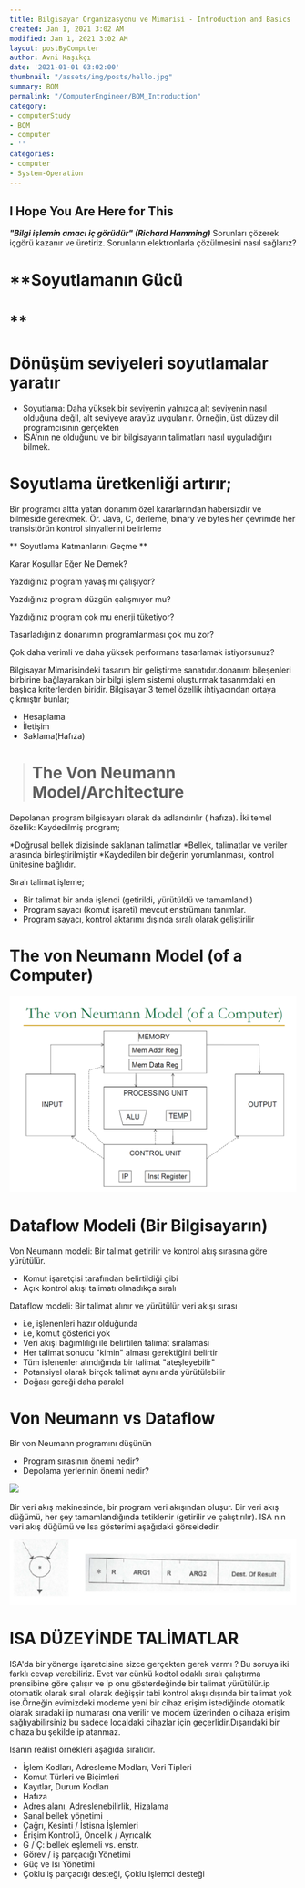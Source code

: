 ```yaml
---
title: Bilgisayar Organizasyonu ve Mimarisi - Introduction and Basics
created: Jan 1, 2021 3:02 AM
modified: Jan 1, 2021 3:02 AM
layout: postByComputer
author: Avni Kaşıkçı
date: '2021-01-01 03:02:00'
thumbnail: "/assets/img/posts/hello.jpg"
summary: BOM
permalink: "/ComputerEngineer/BOM_Introduction"
category:
- computerStudy
- BOM
- computer
- ''
categories:
- computer
- System-Operation
---
```


## I Hope You Are Here for This
***"Bilgi işlemin amacı iç görüdür" (Richard Hamming)***
Sorunları çözerek içgörü kazanır ve üretiriz. Sorunların elektronlarla çözülmesini nasıl sağlarız?

# **Soyutlamanın Gücü
# **

# Dönüşüm seviyeleri soyutlamalar yaratır
*  Soyutlama: Daha yüksek bir seviyenin yalnızca  alt seviyenin nasıl olduğuna değil, alt seviyeye arayüz  uygulanır.  Örneğin, üst düzey dil programcısının gerçekten
* ISA'nın ne olduğunu ve bir bilgisayarın talimatları nasıl uyguladığını bilmek.

# Soyutlama üretkenliği artırır;


Bir programcı altta yatan donanım özel kararlarından habersizdir ve bilmeside gerekmek.
Ör. Java, C, derleme, binary ve bytes  her çevrimde her transistörün kontrol sinyallerini belirleme



** Soyutlama Katmanlarını Geçme **

Karar Koşullar Eğer Ne Demek?

Yazdığınız program yavaş mı çalışıyor?

Yazdığınız program düzgün çalışmıyor mu?

Yazdığınız program çok mu enerji tüketiyor?

Tasarladığınız donanımın programlanması çok mu zor?

Çok daha verimli ve daha yüksek performans tasarlamak istiyorsunuz?

Bilgisayar Mimarisindeki tasarım bir geliştirme sanatıdır.donanım bileşenleri birbirine bağlayarakan bir bilgi işlem sistemi oluşturmak tasarımdaki en başlıca kriterlerden biridir.
Bilgisayar 3 temel özellik ihtiyacından ortaya çıkmıştır bunlar;
* Hesaplama
* İletişim
* Saklama(Hafıza)

> # The Von Neumann Model/Architecture
> 
> 
Depolanan program bilgisayarı olarak da adlandırılır (
hafıza). İki temel özellik:
 Kaydedilmiş program;
 
 *Doğrusal bellek dizisinde saklanan talimatlar
 *Bellek, talimatlar ve veriler arasında birleştirilmiştir
 *Kaydedilen bir değerin yorumlanması, kontrol ünitesine bağlıdır.
 
 
 Sıralı talimat işleme;
 
* Bir talimat bir anda işlendi (getirildi, yürütüldü ve tamamlandı)
* Program sayacı (komut işareti) mevcut enstrümanı tanımlar.
* Program sayacı, kontrol aktarımı dışında sıralı olarak geliştirilir

# The von Neumann Model (of a Computer)  
 <img class="card-img-top" src="/assets/img/posts/ComputerByStudy/Bilgisayar-Mimarisi/Bilgisayar_Organizasyonu_ve_Mimarisi-Introduction_and_Basics/The-von-Neumann-Model-(of-a Computer).png">
 
 # Dataflow Modeli (Bir Bilgisayarın) 
 
 Von Neumann modeli: Bir talimat getirilir ve kontrol akış sırasına göre yürütülür.
 * Komut işaretçisi tarafından belirtildiği gibi
 * Açık kontrol akışı talimatı olmadıkça sıralı
 
Dataflow modeli: Bir talimat alınır ve yürütülür
veri akışı sırası
* i.e, işlenenleri hazır olduğunda
* i.e, komut gösterici yok
* Veri akışı bağımlılığı ile belirtilen talimat sıralaması
* Her talimat sonucu "kimin" alması gerektiğini belirtir
* Tüm işlenenler alındığında bir talimat "ateşleyebilir"
* Potansiyel olarak birçok talimat aynı anda yürütülebilir
* Doğası gereği daha paralel


# Von Neumann vs Dataflow #

Bir von Neumann programını düşünün
* Program sırasının önemi nedir?
* Depolama yerlerinin önemi nedir?

 <img class="card-img-top" src="{{site.url}}/assets/img/posts/ComputerByStudy/Bilgisayar-Mimarisi/Bilgisayar_Organizasyonu_ve_Mimarisi-Introduction_and_Basics/von-Neumann-vs-Dataflow">
 
 
 Bir veri akış makinesinde, bir program veri akışından oluşur. Bir veri akış düğümü, her şey tamamlandığında tetiklenir (getirilir ve çalıştırılır). ISA nın veri akış düğümü ve Isa gösterimi aşağıdaki görseldedir.



 <img class="card-img-top" src="/assets/img/posts/ComputerByStudy/Bilgisayar-Mimarisi/Bilgisayar_Organizasyonu_ve_Mimarisi-Introduction_and_Basics/ISASHOW.png">


# ISA DÜZEYİNDE TALİMATLAR #

ISA'da bir yönerge işaretcisine sizce gerçekten gerek varmı ?
Bu soruya iki farklı cevap verebiliriz.
Evet var cünkü kodtol odaklı sıralı çalıştırma prensibine göre çalışır ve ip onu gösterdeğinde bir talimat yürütülür.ip otomatik olarak sıralı olarak değişşir tabi kontrol akışı dışında bir talimat yok ise.Örneğin evimizdeki modeme yeni bir cihaz erişim istediğinde otomatik olarak sıradaki ip numarası ona verilir ve modem üzerinden o cihaza erişim sağlıyabilirsiniz bu sadece localdaki cihazlar için geçerlidir.Dışarıdaki bir cihaza bu şekilde ip atanmaz.

Isanın realist örnekleri aşağıda sıralıdır.

* İşlem Kodları, Adresleme Modları, Veri Tipleri
* Komut Türleri ve Biçimleri
* Kayıtlar, Durum Kodları
* Hafıza
* Adres alanı, Adreslenebilirlik, Hizalama
* Sanal bellek yönetimi
* Çağrı, Kesinti / İstisna İşlemleri
* Erişim Kontrolü, Öncelik / Ayrıcalık
* G / Ç: bellek eşlemeli vs. enstr.
* Görev / iş parçacığı Yönetimi
* Güç ve Isı Yönetimi
* Çoklu iş parçacığı desteği, Çoklu işlemci desteği
